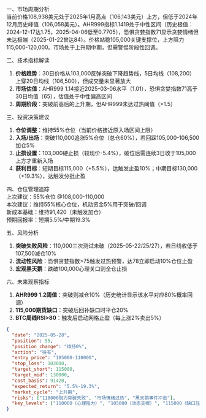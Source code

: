 一、市场周期分析  
当前价格108,938美元处于2025年1月高点（106,143美元）上方，但低于2024年12月历史峰值（106,058美元）。AHR999指标1.1419处于中性区间（历史极值：2024-12-17达1.75，2025-04-06低至0.7705），恐惧贪婪指数71显示贪婪情绪但未达极端（2025-01-22曾达84）。价格站稳105,000关键支撑位，上方阻力115,000-120,000。市场处于上升期中期，但需警惕阶段性回调。

二、技术指标解读  
1. **价格趋势**：30日价格从103,000反弹突破下降趋势线，5日均线（108,200）上穿20日均线（106,500），但成交量未显著放大  
2. **市场估值**：AHR999 1.14接近2025-03-06水平（1.01），恐惧贪婪指数71高于30日均值（65），估值处于中性偏高区间  
3. **周期阶段**：突破前高后的上升期，但AHR999未达过热阈值（>1.5）  

三、投资决策建议  
1. **仓位调整**：维持55%仓位（当前价格接近原入场区间上限）  
2. **入场/出场**：突破110,000追涨5%仓位（总仓60%），若回踩105,000-106,500加仓5%  
3. **止损设置**：103,000硬止损（较现价-5.4%），破位后需连续3日收于105,000上方才重新入场  
4. **获利目标**：短期目标115,000（+5.5%），达触发止盈10%；中期目标130,000（+19.3%），达触发分批止盈  

四、仓位管理追踪  
上次建议：55%仓位 @108,000-110,000  
本次建议：维持55%核心仓位，机动资金5%用于突破/回调  
新成本基础：维持91,420（未触发加仓）  
预期回报率：短期5.5%/中期19.3%  

五、风险分析  
1. **突破失败风险**：110,000三次测试未破（2025-05-22/25/27），若日线收低于107,500减仓10%  
2. **流动性风险**：恐惧贪婪指数>75触发过热预警，达78立即启动10%仓位止盈  
3. **宏观黑天鹅**：跌破100,000心理关口则全仓止损  

六、未来观察指标  
1. **AHR999 1.2阈值**：突破则减仓10%（历史统计显示该水平对应80%概率回调）  
2. **115,000期货缺口**：突破后回补缺口时平仓20%  
3. **BTC周线RSI>80**：触发后启动网格止盈（每上涨2%卖出5%）  

```json
{
  "date": "2025-05-28",
  "position": 55,
  "position_change": "维持0%",
  "action": "持有",
  "entry_price": "105000-110000",
  "stop_loss": 103000,
  "target_short": 115000,
  "target_mid": 130000,
  "cost_basis": 91420,
  "expected_return": "5.5%-19.3%",
  "market_cycle": "上升期",
  "risks": ["110000阻力突破失败", "市场情绪过热", "黑天鹅事件冲击"],
  "key_levels": ["110000（心理阻力）", "105000（动态支撑）", "115000（缺口压力）"]
}
```